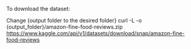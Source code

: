 To download the dataset:

Change {output folder to the desired folder}
curl -L -o {output_folder}/amazon-fine-food-reviews.zip https://www.kaggle.com/api/v1/datasets/download/snap/amazon-fine-food-reviews

